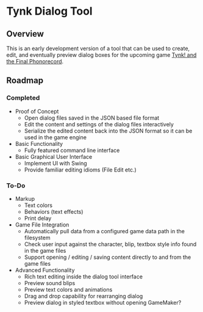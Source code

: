 # Tynk Dialog Tool

## Overview
This is an early development version of a tool that can be used to create, edit, and eventually preview dialog boxes for the upcoming game [Tynk! and the Final Phonorecord](https://tynkga.me/). 

## Roadmap
### Completed
- Proof of Concept
  * Open dialog files saved in the JSON based file format
  * Edit the content and settings of the dialog files interactively
  * Serialize the edited content back into the JSON format so it can be used in the game engine
- Basic Functionality
  * Fully featured command line interface
- Basic Graphical User Interface
  * Implement UI with Swing
  * Provide familiar editing idioms (File Edit etc.)
### To-Do
- Markup
    - Text colors
    - Behaviors (text effects)
    - Print delay
- Game File Integration
  * Automatically pull data from a configured game data path in the filesystem
  * Check user input against the character, blip, textbox style info found in the game files
  * Support opening / editing / saving content directly to and from the game files
- Advanced Functionality
  * Rich text editing inside the dialog tool interface
  * Preview sound blips
  * Preview text colors and animations
  * Drag and drop capability for rearranging dialog
  * Preview dialog in styled textbox without opening GameMaker?
